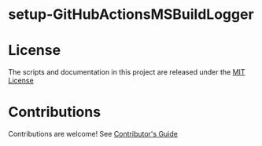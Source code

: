 # setup-GitHubActionsMSBuildLogger

# License

The scripts and documentation in this project are released under the [MIT License](LICENSE)

# Contributions

Contributions are welcome!  See [Contributor's Guide](docs/contributors.md)
